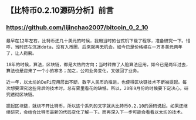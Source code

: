 ## 【比特币0.2.10源码分析】前言
### https://github.com/lijinchao2007/bitcoin_0_2_10

    最早在12年左右，比特币还几十美元的时候，我用当时的台式机下载了程序，准备研究一下。惜呼，当时还在沉迷dota，没有入币圈，后来就再无机会。如今已是价格横在一万多美元两年了，让人扼腕。
    
    18年的时候，算法，区块链，都是大热的方向；当时转做了人脸算法应用，如今已是两年过去，算法也是迎来了一个小的寒冬；加之，公司业务变化，又做回了业务。
    
    近一年，以太坊的DeFi应用层出不断，数字人民币的推进，也使得区块链技术不断被提起。每次想要深究这些背后的技术时，总有雾里看花的缺憾。所以，20年9月份的时候要下定决心，研究透彻区块链。

    提起区块链，就绕不开比特币，所以这个系列的文字就从比特币0.2.10的源码说起。如果还继续研究，会结合比特币最新的代码变化了解一下。而再深入下一步可能会看看以太坊的技术。
